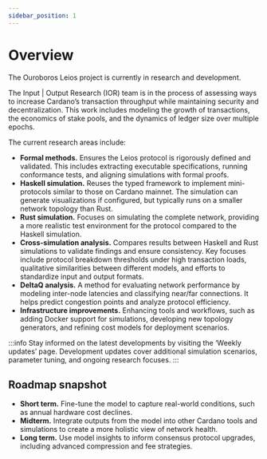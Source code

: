 ```yaml
---
sidebar_position: 1
---
```


# Overview

The Ouroboros Leios project is currently in research and development.

The Input | Output Research (IOR) team is in the process of assessing ways to increase Cardano’s transaction throughput while maintaining security and decentralization. This work includes modeling the growth of transactions, the economics of stake pools, and the dynamics of ledger size over multiple epochs. 

The current research areas include:

- **Formal methods.** Ensures the Leios protocol is rigorously defined and validated. This includes extracting executable specifications, running conformance tests, and aligning simulations with formal proofs. 
- **Haskell simulation.** Reuses the typed framework to implement mini-protocols similar to those on Cardano mainnet. The simulation can generate visualizations if configured, but typically runs on a smaller network topology than Rust.
- **Rust simulation.** Focuses on simulating the complete network, providing a more realistic test environment for the protocol compared to the Haskell simulation.
- **Cross-simulation analysis.** Compares results between Haskell and Rust simulations to validate findings and ensure consistency. Key focuses include protocol breakdown thresholds under high transaction loads, qualitative similarities between different models, and efforts to standardize input and output formats.
- **DeltaQ analysis.** A method for evaluating network performance by modeling inter-node latencies and classifying near/far connections. It helps predict congestion points and analyze protocol efficiency.
- **Infrastructure improvements.** Enhancing tools and workflows, such as adding Docker support for simulations, developing new topology generators, and refining cost models for deployment scenarios.

:::info
Stay informed on the latest developments by visiting the ‘Weekly updates’ page. Development updates cover additional simulation scenarios, parameter tuning, and ongoing research focuses.
:::

## Roadmap snapshot

- **Short term.** Fine-tune the model to capture real-world conditions, such as annual hardware cost declines.
- **Midterm.** Integrate outputs from the model into other Cardano tools and simulations to create a more holistic view of network health.
- **Long term.** Use model insights to inform consensus protocol upgrades, including advanced compression and fee strategies.